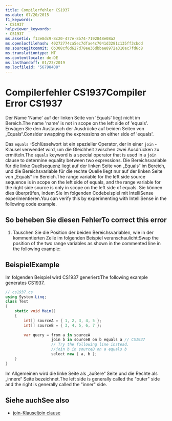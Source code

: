 ```yaml
---
title: Compilerfehler CS1937
ms.date: 07/20/2015
f1_keywords:
- CS1937
helpviewer_keywords:
- CS1937
ms.assetid: f13e8dc9-8c20-477e-8b74-7192848e08a2
ms.openlocfilehash: 40272774ca5ec7dfae4c7041d3281c135ff3cbdd
ms.sourcegitcommit: 6b308cf6d627d78ee36dbbae8972a310ac7fd6c8
ms.translationtype: MT
ms.contentlocale: de-DE
ms.lasthandoff: 01/23/2019
ms.locfileid: "56798408"
---
```

# <a name="compiler-error-cs1937"></a><span data-ttu-id="c11d6-102">Compilerfehler CS1937</span><span class="sxs-lookup"><span data-stu-id="c11d6-102">Compiler Error CS1937</span></span>
<span data-ttu-id="c11d6-103">Der Name 'Name' auf der linken Seite von 'Equals' liegt nicht im Bereich.</span><span class="sxs-lookup"><span data-stu-id="c11d6-103">The name 'name' is not in scope on the left side of 'equals'.</span></span> <span data-ttu-id="c11d6-104">Erwägen Sie den Austausch der Ausdrücke auf beiden Seiten von „Equals“.</span><span class="sxs-lookup"><span data-stu-id="c11d6-104">Consider swapping the expressions on either side of 'equals'.</span></span>  
  
 <span data-ttu-id="c11d6-105">Das `equals` -Schlüsselwort ist ein spezieller Operator, der in einer `join` -Klausel verwendet wird, um die Gleichheit zwischen zwei Ausdrücken zu ermitteln.</span><span class="sxs-lookup"><span data-stu-id="c11d6-105">The `equals` keyword is a special operator that is used in a `join` clause to determine equality between two expressions.</span></span> <span data-ttu-id="c11d6-106">Die Bereichsvariable für die linke Quellsequenz liegt auf der linken Seite von „Equals“ im Bereich, und die Bereichsvariable für die rechte Quelle liegt nur auf der linken Seite von „Equals“ im Bereich.</span><span class="sxs-lookup"><span data-stu-id="c11d6-106">The range variable for the left side source sequence is in scope on the left side of equals, and the range variable for the right side source is only in scope on the left side of equals.</span></span> <span data-ttu-id="c11d6-107">Sie können dies überprüfen, indem Sie im folgenden Codebeispiel mit IntelliSense experimentieren.</span><span class="sxs-lookup"><span data-stu-id="c11d6-107">You can verify this by experimenting with IntelliSense in the following code example.</span></span>  
  
## <a name="to-correct-this-error"></a><span data-ttu-id="c11d6-108">So beheben Sie diesen Fehler</span><span class="sxs-lookup"><span data-stu-id="c11d6-108">To correct this error</span></span>  
  
1.  <span data-ttu-id="c11d6-109">Tauschen Sie die Position der beiden Bereichsvariablen, wie in der kommentierten Zeile im folgenden Beispiel veranschaulicht:</span><span class="sxs-lookup"><span data-stu-id="c11d6-109">Swap the position of the two range variables as shown in the commented line in the following example:</span></span>  
  
## <a name="example"></a><span data-ttu-id="c11d6-110">Beispiel</span><span class="sxs-lookup"><span data-stu-id="c11d6-110">Example</span></span>  
 <span data-ttu-id="c11d6-111">Im folgenden Beispiel wird CS1937 generiert:</span><span class="sxs-lookup"><span data-stu-id="c11d6-111">The following example generates CS1937.</span></span>  
  
```csharp  
// cs1937.cs  
using System.Linq;  
class Test  
{  
    static void Main()  
    {  
        int[] sourceA = { 1, 2, 3, 4, 5 };  
        int[] sourceB = { 3, 4, 5, 6, 7 };  
  
        var query = from a in sourceA  
                    join b in sourceB on b equals a // CS1937  
                    // Try the following line instead.  
                    //join b in sourceB on a equals b  
                    select new { a, b };  
    }  
}  
```  
  
 <span data-ttu-id="c11d6-112">Im Allgemeinen wird die linke Seite als „äußere“ Seite und die Rechte als „innere“ Seite bezeichnet.</span><span class="sxs-lookup"><span data-stu-id="c11d6-112">The left side is generally called the "outer" side and the right is generally called the "inner" side.</span></span>  
  
## <a name="see-also"></a><span data-ttu-id="c11d6-113">Siehe auch</span><span class="sxs-lookup"><span data-stu-id="c11d6-113">See also</span></span>

- [<span data-ttu-id="c11d6-114">join-Klausel</span><span class="sxs-lookup"><span data-stu-id="c11d6-114">join clause</span></span>](../../csharp/language-reference/keywords/join-clause.md)
